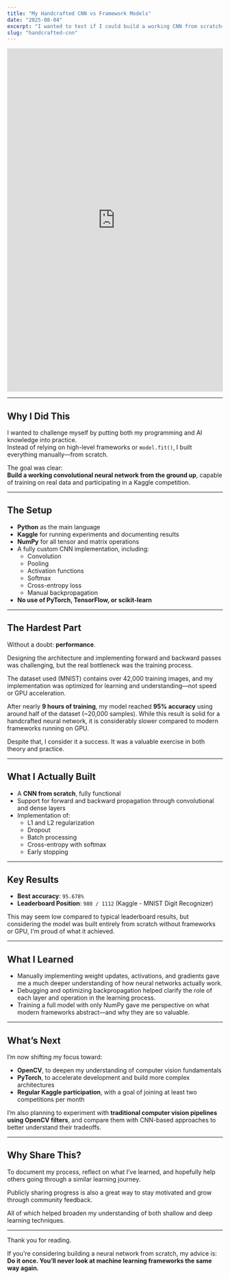 ```yaml
---
title: "My Handcrafted CNN vs Framework Models"
date: "2025-08-04"
excerpt: "I wanted to test if I could build a working CNN from scratch—one that could at least outperform the bottom half of a Kaggle leaderboard."
slug: "handcrafted-cnn"
---
```


<iframe src="https://www.kaggle.com/code/jpvargas/handcrafted-cnn-learning-deep-learning-hard-way?kernelSessionId=253562111" height="800" style="margin: 0 auto; width: 100%; max-width: 950px;" frameborder="0" scrolling="auto" title="Handcrafted CNN: Learning Deep Learning the Hard Way"></iframe>

---

## Why I Did This

I wanted to challenge myself by putting both my programming and AI knowledge into practice.  
Instead of relying on high-level frameworks or `model.fit()`, I built everything manually—from scratch.

The goal was clear:  
**Build a working convolutional neural network from the ground up**, capable of training on real data and participating in a Kaggle competition.

---

## The Setup

- **Python** as the main language  
- **Kaggle** for running experiments and documenting results  
- **NumPy** for all tensor and matrix operations  
- A fully custom CNN implementation, including:
  - Convolution
  - Pooling
  - Activation functions
  - Softmax
  - Cross-entropy loss
  - Manual backpropagation  
- **No use of PyTorch, TensorFlow, or scikit-learn**

---

## The Hardest Part

Without a doubt: **performance**.

Designing the architecture and implementing forward and backward passes was challenging, but the real bottleneck was the training process.

The dataset used (MNIST) contains over 42,000 training images, and my implementation was optimized for learning and understanding—not speed or GPU acceleration.

After nearly **9 hours of training**, my model reached **95% accuracy** using around half of the dataset (~20,000 samples). While this result is solid for a handcrafted neural network, it is considerably slower compared to modern frameworks running on GPU.

Despite that, I consider it a success. It was a valuable exercise in both theory and practice.

---

## What I Actually Built

- A **CNN from scratch**, fully functional
- Support for forward and backward propagation through convolutional and dense layers
- Implementation of:
  - L1 and L2 regularization
  - Dropout
  - Batch processing
  - Cross-entropy with softmax
  - Early stopping

---

## Key Results

- **Best accuracy**: `95.678%`  
- **Leaderboard Position**: `980 / 1112` (Kaggle - MNIST Digit Recognizer)

This may seem low compared to typical leaderboard results, but considering the model was built entirely from scratch without frameworks or GPU, I'm proud of what it achieved.

---

## What I Learned

- Manually implementing weight updates, activations, and gradients gave me a much deeper understanding of how neural networks actually work.
- Debugging and optimizing backpropagation helped clarify the role of each layer and operation in the learning process.
- Training a full model with only NumPy gave me perspective on what modern frameworks abstract—and why they are so valuable.

---

## What’s Next

I’m now shifting my focus toward:

- **OpenCV**, to deepen my understanding of computer vision fundamentals  
- **PyTorch**, to accelerate development and build more complex architectures  
- **Regular Kaggle participation**, with a goal of joining at least two competitions per month  

I’m also planning to experiment with **traditional computer vision pipelines using OpenCV filters**, and compare them with CNN-based approaches to better understand their tradeoffs.

---

## Why Share This?

To document my process, reflect on what I’ve learned, and hopefully help others going through a similar learning journey.

Publicly sharing progress is also a great way to stay motivated and grow through community feedback.

All of which helped broaden my understanding of both shallow and deep learning techniques.

---

Thank you for reading.

If you're considering building a neural network from scratch, my advice is:  
**Do it once. You’ll never look at machine learning frameworks the same way again.**
